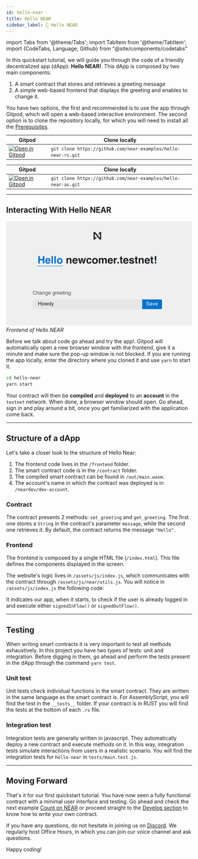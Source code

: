 ```yaml
---
id: hello-near
title: Hello NEAR
sidebar_label: 👋 Hello NEAR
---
```

import Tabs from '@theme/Tabs';
import TabItem from '@theme/TabItem';
import {CodeTabs, Language, Github} from "@site/components/codetabs"

In this quickstart tutorial, we will guide you through the code of a friendly decentralized app (dApp): **Hello NEAR!**. This dApp is composed by two main components:  
  1. A smart contract that stores and retrieves a greeting message
  2. A simple web-based frontend that displays the greeting and enables to change it.

You have two options, the first and recommended is to use the app through Gitpod, which will open a web-based interactive environment. The second option is to clone the repository locally, for which you will need to install all the [Prerequisites](../prerequisites.md).

<Tabs className="language-tabs" groupId="code-tabs">
  <TabItem value={0} label="🦀 - Rust">

| Gitpod | Clone locally |
  | --------------| ------ |
  |  <a href="https://gitpod.io/#https://github.com/near-examples/hello-near-rs.git"><img src="https://gitpod.io/button/open-in-gitpod.svg" alt="Open in Gitpod" /></a> | ``` git clone https://github.com/near-examples/hello-near-rs.git ``` |

  </TabItem>

  <TabItem value={1} label="🚀 - AssemblyScript">

  | Gitpod | Clone locally |
  | --------------| ------ |
  | <a href="https://gitpod.io/#https://github.com/near-examples/hello-near-as.git"><img src="https://gitpod.io/button/open-in-gitpod.svg" alt="Open in Gitpod" /></a> | ``` git clone https://github.com/near-examples/hello-near-as.git ```|


  </TabItem>
</Tabs>

---

## Interacting With Hello NEAR

![img](../assets/hello-near.png)
*Frontend of Hello NEAR*

Before we talk about code go ahead and try the app!. Gitpod will automatically open a new browser window with the frontend, give it a minute and make sure the pop-up window is not blocked. If you are running the app locally, enter the directory where you cloned it and use `yarn` to start it.

```bash
cd hello-near
yarn start
```

Your contract will then be **compiled** and **deployed** to an **account** in the `testnet` network. When done, a browser window should open. Go ahead, sign in and play around a bit, once you get familiarized with the application come back.

---

## Structure of a dApp

Let's take a closer look to the structure of Hello Near:

1. The frontend code lives in the `/frontend` folder.
2. The smart contract code is in the `/contract` folder.
3. The compiled smart contract can be found in `/out/main.wasm`.
4. The account's name in which the contract was deployed is in `/neardev/dev-account`.

### Contract
The contract presents 2 methods: `set_greeting` and `get_greeting`. The first one stores a `String` in the contract's parameter `message`, while the second one retrieves it. By default, the contract returns the message `"Hello"`.

<CodeTabs>
  <Language value="🦀 - Rust" language="rust">
    <Github fname="lib.rs"
            url="https://github.com/near-examples/hello-near-rs/blob/main/contract/src/lib.rs"
            start="9" end="43" />
  </Language>
  <Language value="🚀 - AssemblyScript" language="ts">
    <Github fname="index.ts"
            url="https://github.com/near-examples/hello-near-as/blob/main/contract/assembly/index.ts"
            start="9" end="23"/>
  </Language>
</CodeTabs>

### Frontend
The frontend is composed by a single HTML file (`/index.html`). This file defines the components displayed in the screen.

The website's logic lives in `/assets/js/index.js`, which communicates with the contract through `/assets/js/near/utils.js`. You will notice in `/assets/js/index.js` the following code:

<CodeTabs>
  <Language value="🌐 - Javascript" language="rust">
    <Github fname="index.js"
            url="https://github.com/near-examples/hello-near-rs/blob/main/frontend/assets/js/index.js"
            start="47" end="58" />
    <Github fname="utils.js"
            url="https://github.com/near-examples/hello-near-rs/blob/main/frontend/assets/js/near/utils.js"
            start="1" end="25" />
            
  </Language>
</CodeTabs>

It indicates our app, when it starts, to check if the user is already logged in and execute either `signedInFlow()` or `signedOutFlow()`.

---

## Testing

When writing smart contracts it is very important to test all methods exhaustively. In this
project you have two types of tests: unit and integration. Before digging in them,
go ahead and perform the tests present in the dApp through the command `yarn test`.

### Unit test

Unit tests check individual functions in the smart contract. They are written in the
same language as the smart contract is. For AssemblyScript, you will find the test in the 
`__tests__` folder. If your contract is in RUST you will find the tests at the bottom of
each `.rs` file.

<CodeTabs>
  <Language value="🦀 - Rust" language="rust">
    <Github fname="lib.rs"
            url="https://github.com/near-examples/hello-near-rs/blob/main/contract/src/lib.rs"
            start="53" end="71" />
  </Language>
  <Language value="🚀 - AssemblyScript" language="ts">
    <Github fname="main.spec.ts"
            url="https://github.com/near-examples/hello-near-as/blob/main/contract/assembly/__tests__/main.spec.ts" />
  </Language>
</CodeTabs>

### Integration test

Integration tests are generally written in javascript. They automatically deploy a new
contract and execute methods on it. In this way, integration tests simulate interactions
from users in a realistic scenario. You will find the integration tests for `hello-near`
in `tests/main.test.js`.

<CodeTabs>
  <Language value="🌐 - Javascript" language="rust">
    <Github fname="main.test.js"
            url="https://github.com/near-examples/hello-near-rs/blob/main/tests/main.test.js"
            start="16" end="26" />
  </Language>
</CodeTabs>

---

## Moving Forward

That's it for our first quickstart tutorial. You have now seen a fully functional contract with
a minimal user interface and testing. Go ahead and check the next example [Count on NEAR](./count-near.md)
or proceed straight to the [Develop section](../contracts/anatomy.md) to know how to write your own contract.

If you have any questions, do not hesitate in joining us on [Discord](https://near.chat). We regularly
host Office Hours, in which you can join our voice channel and ask questions.

Happy coding!
